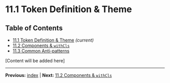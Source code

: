 # 11.1 Token Definition & Theme

## Table of Contents
- [11.1 Token Definition & Theme](./11.1-token-definition-theme.md) *(current)*
- [11.2 Components & `withCls`](./11.2-components-withcls.md)
- [11.3 Common Anti-patterns](./11.3-common-anti-patterns.md)

[Content will be added here]

---

**Previous:** [index](./index.md) | **Next:** [11.2 Components & `withCls`](./11.2-components-withcls.md)
